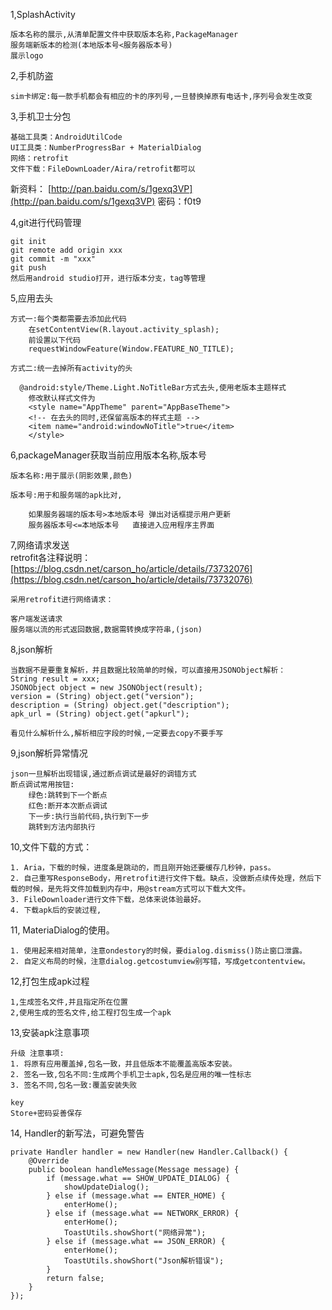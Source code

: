 1,SplashActivity

	版本名称的展示,从清单配置文件中获取版本名称,PackageManager
	服务端新版本的检测(本地版本号<服务器版本号)
	展示logo

2,手机防盗

	sim卡绑定:每一款手机都会有相应的卡的序列号,一旦替换掉原有电话卡,序列号会发生改变

3,手机卫士分包

	基础工具类：AndroidUtilCode
	UI工具类：NumberProgressBar + MaterialDialog
	网络：retrofit
	文件下载：FileDownLoader/Aira/retrofit都可以

	
新资料：
[http://pan.baidu.com/s/1gexq3VP](http://pan.baidu.com/s/1gexq3VP)  密码：f0t9
	
4,git进行代码管理
    
    git init
    git remote add origin xxx
    git commit -m "xxx"
    git push
    然后用android studio打开，进行版本分支，tag等管理

5,应用去头   

	方式一:每个类都需要去添加此代码  
		在setContentView(R.layout.activity_splash);
		前设置以下代码
		requestWindowFeature(Window.FEATURE_NO_TITLE);

	方式二:统一去掉所有activity的头
	
	  @android:style/Theme.Light.NoTitleBar方式去头,使用老版本主题样式
		修改默认样式文件为
	    <style name="AppTheme" parent="AppBaseTheme">
		<!-- 在去头的同时,还保留高版本的样式主题 -->
		<item name="android:windowNoTitle">true</item>
	    </style>

6,packageManager获取当前应用版本名称,版本号

	版本名称:用于展示(阴影效果,颜色)

	版本号:用于和服务端的apk比对,
		
		如果服务器端的版本号>本地版本号 弹出对话框提示用户更新
		服务器版本号<=本地版本号	直接进入应用程序主界面

7,网络请求发送  
	retrofit各注释说明：[https://blog.csdn.net/carson_ho/article/details/73732076](https://blog.csdn.net/carson_ho/article/details/73732076)

	采用retrofit进行网络请求：
	
	客户端发送请求  
	服务端以流的形式返回数据,数据需转换成字符串,(json)  

8,json解析  
	
	当数据不是要重复解析，并且数据比较简单的时候，可以直接用JSONObject解析：
	String result = xxx;
	JSONObject object = new JSONObject(result);
	version = (String) object.get("version");
    description = (String) object.get("description");
    apk_url = (String) object.get("apkurl");
	
	看见什么解析什么,解析相应字段的时候,一定要去copy不要手写  

9,json解析异常情况  

	json一旦解析出现错误,通过断点调试是最好的调错方式  
	断点调试常用按钮:  
		绿色:跳转到下一个断点  
		红色:断开本次断点调试  
		下一步:执行当前代码,执行到下一步  
		跳转到方法内部执行  

10,文件下载的方式：  

	1. Aria，下载的时候，进度条是跳动的，而且刚开始还要缓存几秒钟，pass。
	2. 自己重写ResponseBody，用retrofit进行文件下载。缺点，没做断点续传处理，然后下载的时候，是先将文件加载到内存中，用@stream方式可以下载大文件。
	3. FileDownloader进行文件下载，总体来说体验最好。
	4. 下载apk后的安装过程, 

11, MateriaDialog的使用。

	1. 使用起来相对简单，注意ondestory的时候，要dialog.dismiss()防止窗口泄露。
	2. 自定义布局的时候，注意dialog.getcostumview别写错，写成getcontentview。
 
12,打包生成apk过程  

	1,生成签名文件,并且指定所在位置  
	2,使用生成的签名文件,给工程打包生成一个apk  

13,安装apk注意事项

	升级 注意事项:
	1. 将原有应用覆盖掉,包名一致，并且低版本不能覆盖高版本安装。
	2. 签名一致,包名不同:生成两个手机卫士apk,包名是应用的唯一性标志
	3. 签名不同,包名一致:覆盖安装失败

	key
	Store+密码妥善保存

14, Handler的新写法，可避免警告

	private Handler handler = new Handler(new Handler.Callback() {
        @Override
        public boolean handleMessage(Message message) {
            if (message.what == SHOW_UPDATE_DIALOG) {
                showUpdateDialog();
            } else if (message.what == ENTER_HOME) {
                enterHome();
            } else if (message.what == NETWORK_ERROR) {
                enterHome();
                ToastUtils.showShort("网络异常");
            } else if (message.what == JSON_ERROR) {
                enterHome();
                ToastUtils.showShort("Json解析错误");
            }
            return false;
        }
    });